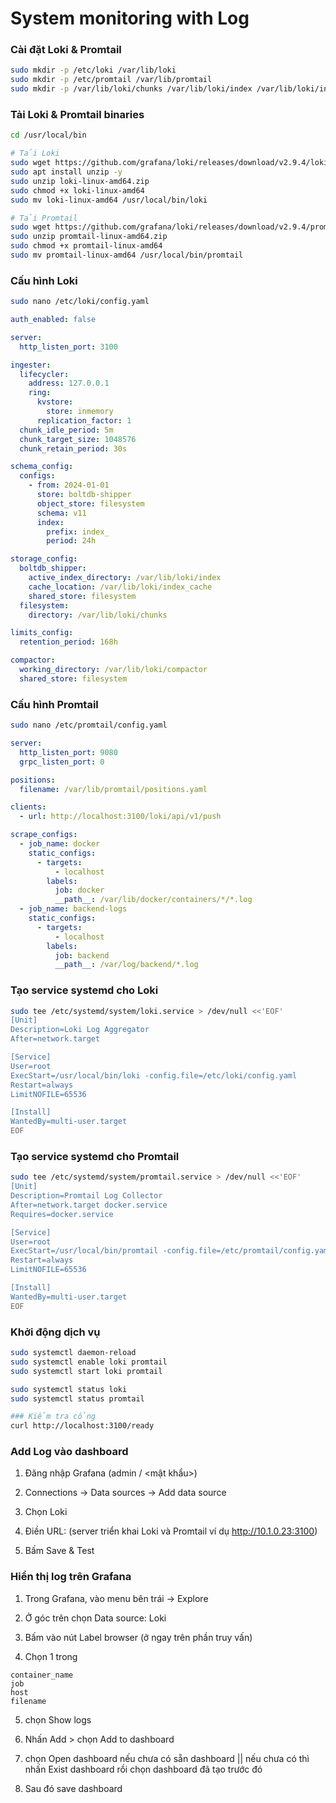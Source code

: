 # System monitoring with Log

### Cài đặt Loki & Promtail

``` bash
sudo mkdir -p /etc/loki /var/lib/loki
sudo mkdir -p /etc/promtail /var/lib/promtail
sudo mkdir -p /var/lib/loki/chunks /var/lib/loki/index /var/lib/loki/index_cache /var/lib/loki/compactor
```

### Tải Loki & Promtail binaries

``` bash
cd /usr/local/bin

# Tải Loki
sudo wget https://github.com/grafana/loki/releases/download/v2.9.4/loki-linux-amd64.zip
sudo apt install unzip -y
sudo unzip loki-linux-amd64.zip
sudo chmod +x loki-linux-amd64
sudo mv loki-linux-amd64 /usr/local/bin/loki

# Tải Promtail
sudo wget https://github.com/grafana/loki/releases/download/v2.9.4/promtail-linux-amd64.zip
sudo unzip promtail-linux-amd64.zip
sudo chmod +x promtail-linux-amd64
sudo mv promtail-linux-amd64 /usr/local/bin/promtail
```

### Cấu hình Loki

``` bash
sudo nano /etc/loki/config.yaml
```

``` yaml
auth_enabled: false

server:
  http_listen_port: 3100

ingester:
  lifecycler:
    address: 127.0.0.1
    ring:
      kvstore:
        store: inmemory
      replication_factor: 1
  chunk_idle_period: 5m
  chunk_target_size: 1048576
  chunk_retain_period: 30s

schema_config:
  configs:
    - from: 2024-01-01
      store: boltdb-shipper
      object_store: filesystem
      schema: v11
      index:
        prefix: index_
        period: 24h

storage_config:
  boltdb_shipper:
    active_index_directory: /var/lib/loki/index
    cache_location: /var/lib/loki/index_cache
    shared_store: filesystem
  filesystem:
    directory: /var/lib/loki/chunks

limits_config:
  retention_period: 168h

compactor:
  working_directory: /var/lib/loki/compactor
  shared_store: filesystem
```

### Cấu hình Promtail

``` bash
sudo nano /etc/promtail/config.yaml
```

``` yaml
server:
  http_listen_port: 9080
  grpc_listen_port: 0

positions:
  filename: /var/lib/promtail/positions.yaml

clients:
  - url: http://localhost:3100/loki/api/v1/push

scrape_configs:
  - job_name: docker
    static_configs:
      - targets:
          - localhost
        labels:
          job: docker
          __path__: /var/lib/docker/containers/*/*.log
  - job_name: backend-logs
    static_configs:
      - targets:
          - localhost
        labels:
          job: backend
          __path__: /var/log/backend/*.log
```

### Tạo service systemd cho Loki

``` bash
sudo tee /etc/systemd/system/loki.service > /dev/null <<'EOF'
[Unit]
Description=Loki Log Aggregator
After=network.target

[Service]
User=root
ExecStart=/usr/local/bin/loki -config.file=/etc/loki/config.yaml
Restart=always
LimitNOFILE=65536

[Install]
WantedBy=multi-user.target
EOF
```

### Tạo service systemd cho Promtail

``` bash
sudo tee /etc/systemd/system/promtail.service > /dev/null <<'EOF'
[Unit]
Description=Promtail Log Collector
After=network.target docker.service
Requires=docker.service

[Service]
User=root
ExecStart=/usr/local/bin/promtail -config.file=/etc/promtail/config.yaml
Restart=always
LimitNOFILE=65536

[Install]
WantedBy=multi-user.target
EOF
```

### Khởi động dịch vụ

``` bash
sudo systemctl daemon-reload
sudo systemctl enable loki promtail
sudo systemctl start loki promtail

sudo systemctl status loki
sudo systemctl status promtail

### Kiểm tra cổng
curl http://localhost:3100/ready
``` 

### Add Log vào dashboard

1. Đăng nhập Grafana (admin / <mật khẩu>)

2. Connections → Data sources → Add data source

3. Chọn Loki

4. Điền URL: (server triển khai Loki và Promtail ví dụ http://10.1.0.23:3100)

5. Bấm Save & Test

### Hiển thị log trên Grafana

1. Trong Grafana, vào menu bên trái → Explore

2. Ở góc trên chọn Data source: Loki

3. Bấm vào nút Label browser (ở ngay trên phần truy vấn)

4. Chọn 1 trong 

``` nginx
container_name
job
host
filename
```

5. chọn Show logs 

6. Nhấn Add > chọn Add to dashboard

7. chọn Open dashboard nếu chưa có sẵn dashboard || nếu chưa có thì nhấn Exist dashboard rồi chọn dashboard đã tạo trước đó

8. Sau đó save dashboard